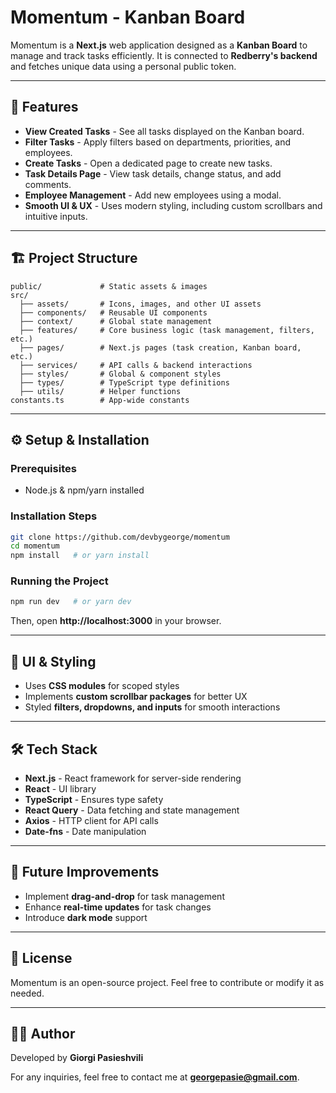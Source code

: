 # Momentum - Kanban Board

Momentum is a **Next.js** web application designed as a **Kanban Board** to manage and track tasks efficiently. It is connected to **Redberry's backend** and fetches unique data using a personal public token.

---

## 🚀 Features

- **View Created Tasks** - See all tasks displayed on the Kanban board.
- **Filter Tasks** - Apply filters based on departments, priorities, and employees.
- **Create Tasks** - Open a dedicated page to create new tasks.
- **Task Details Page** - View task details, change status, and add comments.
- **Employee Management** - Add new employees using a modal.
- **Smooth UI & UX** - Uses modern styling, including custom scrollbars and intuitive inputs.

---

## 🏗 Project Structure

```
public/             # Static assets & images
src/
  ├── assets/       # Icons, images, and other UI assets
  ├── components/   # Reusable UI components
  ├── context/      # Global state management
  ├── features/     # Core business logic (task management, filters, etc.)
  ├── pages/        # Next.js pages (task creation, Kanban board, etc.)
  ├── services/     # API calls & backend interactions
  ├── styles/       # Global & component styles
  ├── types/        # TypeScript type definitions
  ├── utils/        # Helper functions
constants.ts        # App-wide constants
```

---

## ⚙️ Setup & Installation

### Prerequisites

- Node.js & npm/yarn installed

### Installation Steps

```sh
git clone https://github.com/devbygeorge/momentum
cd momentum
npm install   # or yarn install
```

### Running the Project

```sh
npm run dev   # or yarn dev
```

Then, open **http://localhost:3000** in your browser.


---

## 🎨 UI & Styling

- Uses **CSS modules** for scoped styles
- Implements **custom scrollbar packages** for better UX
- Styled **filters, dropdowns, and inputs** for smooth interactions

---

## 🛠 Tech Stack

- **Next.js** - React framework for server-side rendering
- **React** - UI library
- **TypeScript** - Ensures type safety
- **React Query** - Data fetching and state management
- **Axios** - HTTP client for API calls
- **Date-fns** - Date manipulation

---

## 📌 Future Improvements

- Implement **drag-and-drop** for task management
- Enhance **real-time updates** for task changes
- Introduce **dark mode** support

---

## 📜 License

Momentum is an open-source project. Feel free to contribute or modify it as needed.

---

## 👨‍💻 Author

Developed by **Giorgi Pasieshvili**

For any inquiries, feel free to contact me at **georgepasie@gmail.com**.

